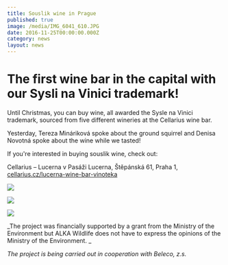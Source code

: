 ```yaml
---
title: Souslik wine in Prague
published: true
image: /media/IMG_6041_610.JPG
date: 2016-11-25T00:00:00.000Z
category: news
layout: news
---
```

# The first wine bar in the capital with our Sysli na Vinici trademark! 

Until Christmas, you can buy wine, all awarded the Sysle na Vinici trademark, sourced from five different wineries at the Cellarius wine bar. 

Yesterday, Tereza Mináriková spoke about the ground squirrel and Denisa Novotná spoke about the wine while we tasted!

If you're interested in buying souslik wine, check out:

Cellarius – Lucerna v Pasáži Lucerna, Štěpánská 61, Praha 1,
[cellarius.cz/lucerna-wine-bar-vinoteka](http://www.cellarius.cz/lucerna-wine-bar-vinoteka)

![](/media/IMG_6039_610.JPG)

![](/media/IMG_6044_610.JPG)

![](/media/IMG_6047_610.JPG)

_The project was financially supported by a grant from the Ministry of the Environment but ALKA Wildlife does not have to express the opinions of the Ministry of the Environment.
_

_The project is being carried out in cooperation with Beleco, z.s._
